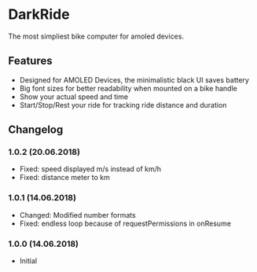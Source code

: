 # DarkRide
The most simpliest bike computer for amoled devices.

## Features
* Designed for AMOLED Devices, the minimalistic black UI saves battery
* Big font sizes for better readability when mounted on a bike handle
* Show your actual speed and time
* Start/Stop/Rest your ride for tracking ride distance and duration

## Changelog

### 1.0.2 (20.06.2018)
* Fixed: speed displayed m/s instead of km/h
* Fixed: distance meter to km

### 1.0.1 (14.06.2018)
* Changed: Modified number formats
* Fixed: endless loop because of requestPermissions in onResume

### 1.0.0 (14.06.2018)
* Initial